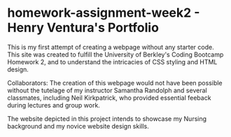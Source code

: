 # homework-assignment-week2 - Henry Ventura's Portfolio

This is my first attempt of creating a webpage without any starter code. This site was created to fulfill the University of Berkley's Coding Bootcamp Homework 2, and to understand the intricacies of CSS styling and HTML design.

Collaborators: The creation of this webpage would not have been possible without the tutelage of my instructor Samantha Randolph and several classmates, including Neil Kirkpatrick, who provided essential feeback during lectures and group work. 

The website depicted in this project intends to showcase my Nursing background and my novice website design skills.


